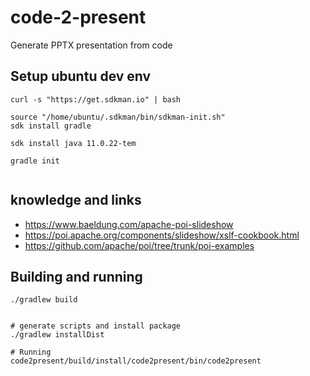 # code-2-present
Generate PPTX presentation from code


## Setup ubuntu dev env 

```
curl -s "https://get.sdkman.io" | bash

source "/home/ubuntu/.sdkman/bin/sdkman-init.sh"
sdk install gradle

sdk install java 11.0.22-tem

gradle init


```

## knowledge and links

* https://www.baeldung.com/apache-poi-slideshow
* https://poi.apache.org/components/slideshow/xslf-cookbook.html
* https://github.com/apache/poi/tree/trunk/poi-examples

## Building and running 

```
./gradlew build 


# generate scripts and install package
./gradlew installDist

# Running
code2present/build/install/code2present/bin/code2present


```